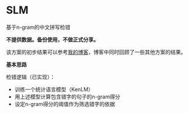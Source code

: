 # SLM
基于n-gram的中文拼写检错

**不提供数据。备份使用，不做正式分享。**

该方案的初步结果可以参考[我的博客](https://zhpmatrix.github.io/2018/12/17/chinese-spell-checker/)，博客中同时回顾了一些其他方案的结果。

**基本思路**

检错逻辑（已实现）：

+ 训练一个统计语言模型（KenLM）
+ 用上述模型计算包含错字的句子的n-gram得分
+ 设定n-gram得分的阈值作为筛选错字的依据

